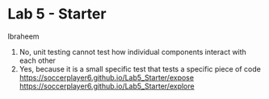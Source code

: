 # Lab 5 - Starter
Ibraheem
1) No, unit testing cannot test how individual components interact with each other
2) Yes, because it is a small specific test that tests a specific piece of code
https://soccerplayer6.github.io/Lab5_Starter/expose
https://soccerplayer6.github.io/Lab5_Starter/explore
